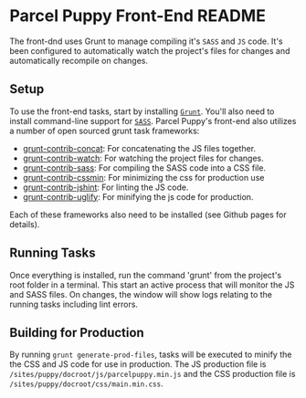Parcel Puppy Front-End README
=============================

The front-dnd uses Grunt to manage compiling it's `SASS` and `JS` code. It's been configured to automatically watch the 
project's files for changes and automatically recompile on changes.

Setup
-----

To use the front-end tasks, start by installing [`Grunt`](http://gruntjs.com/getting-started). You'll also need to install 
command-line support for [`SASS`](http://sass-lang.com/install). Parcel Puppy's front-end also utilizes a number of open 
 sourced grunt task frameworks:

- [grunt-contrib-concat](https://github.com/gruntjs/grunt-contrib-concat): For concatenating the JS files together.
- [grunt-contrib-watch](https://github.com/gruntjs/grunt-contrib-watch): For watching the project files for changes.
- [grunt-contrib-sass](https://github.com/gruntjs/grunt-contrib-sass): For compiling the SASS code into a CSS file.
- [grunt-contrib-cssmin](https://github.com/gruntjs/grunt-contrib-cssmin): For minimizing the css for production use
- [grunt-contrib-jshint](https://github.com/gruntjs/grunt-contrib-jshint): For linting the JS code.
- [grunt-contrib-uglify](https://github.com/gruntjs/grunt-contrib-uglify): For minifying the js code for production.


Each of these frameworks also need to be installed (see Github pages for details).

Running Tasks
-------------

Once everything is installed, run the command 'grunt' from the project's root folder in a terminal. This start an active 
process that will monitor the JS and SASS files. On changes, the window will show logs relating to the running tasks 
including lint errors.


Building for Production
-----------------------

By running `grunt generate-prod-files`, tasks will be executed to minify the the CSS and JS code for use in production. 
 The JS production file is `/sites/puppy/docroot/js/parcelpuppy.min.js` and the CSS production file is 
  `/sites/puppy/docroot/css/main.min.css`.